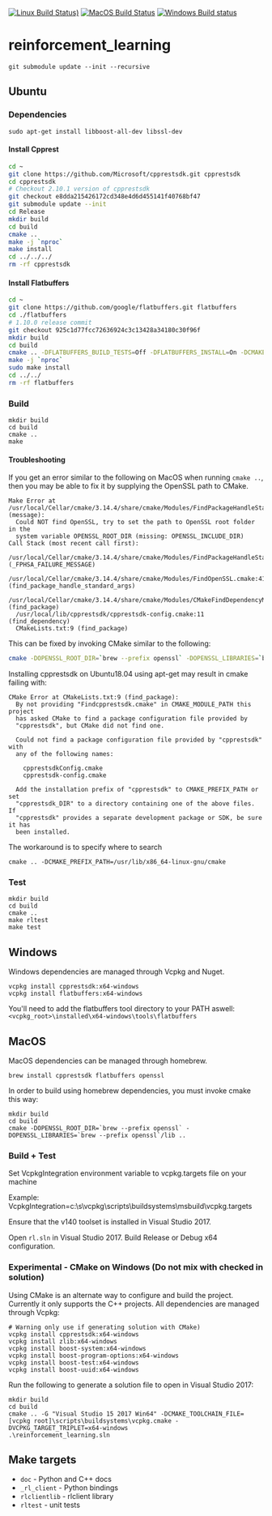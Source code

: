 [![Linux Build Status)](https://img.shields.io/azure-devops/build/vowpalwabbit/3934113c-9e2b-4dbc-8972-72ab9b9b4342/23/master?label=Linux%20build&logo=Azure%20Devops)](https://dev.azure.com/vowpalwabbit/Vowpal%20Wabbit/_build?definitionId=31)
[![MacOS Build Status](https://img.shields.io/azure-devops/build/vowpalwabbit/3934113c-9e2b-4dbc-8972-72ab9b9b4342/22/master?label=MacOS%20build&logo=Azure%20Devops)](https://dev.azure.com/vowpalwabbit/Vowpal%20Wabbit/_build?definitionId=32)
[![Windows Build status](https://ci.appveyor.com/api/projects/status/57p7o5v34onsqma2/branch/master?svg=true)](https://ci.appveyor.com/project/JohnLangford/reinforcement-learning/branch/master)

# reinforcement_learning

```
git submodule update --init --recursive
```

## Ubuntu

### Dependencies

```
sudo apt-get install libboost-all-dev libssl-dev
```

#### Install Cpprest
```bash
cd ~
git clone https://github.com/Microsoft/cpprestsdk.git cpprestsdk
cd cpprestsdk
# Checkout 2.10.1 version of cpprestsdk
git checkout e8dda215426172cd348e4d6d455141f40768bf47
git submodule update --init
cd Release
mkdir build
cd build
cmake ..
make -j `nproc`
make install
cd ../../../
rm -rf cpprestsdk
```


#### Install Flatbuffers
```bash
cd ~
git clone https://github.com/google/flatbuffers.git flatbuffers
cd ./flatbuffers
# 1.10.0 release commit
git checkout 925c1d77fcc72636924c3c13428a34180c30f96f
mkdir build
cd build
cmake .. -DFLATBUFFERS_BUILD_TESTS=Off -DFLATBUFFERS_INSTALL=On -DCMAKE_BUILD_TYPE=Release -DFLATBUFFERS_BUILD_FLATHASH=Off
make -j `nproc`
sudo make install
cd ../../
rm -rf flatbuffers
```

### Build

```
mkdir build
cd build
cmake ..
make
```

#### Troubleshooting
If you get an error similar to the following on MacOS when running `cmake ..`, then you may be able to fix it by supplying the OpenSSL path to CMake.
```
Make Error at /usr/local/Cellar/cmake/3.14.4/share/cmake/Modules/FindPackageHandleStandardArgs.cmake:137 (message):
  Could NOT find OpenSSL, try to set the path to OpenSSL root folder in the
  system variable OPENSSL_ROOT_DIR (missing: OPENSSL_INCLUDE_DIR)
Call Stack (most recent call first):
  /usr/local/Cellar/cmake/3.14.4/share/cmake/Modules/FindPackageHandleStandardArgs.cmake:378 (_FPHSA_FAILURE_MESSAGE)
  /usr/local/Cellar/cmake/3.14.4/share/cmake/Modules/FindOpenSSL.cmake:413 (find_package_handle_standard_args)
  /usr/local/Cellar/cmake/3.14.4/share/cmake/Modules/CMakeFindDependencyMacro.cmake:48 (find_package)
  /usr/local/lib/cpprestsdk/cpprestsdk-config.cmake:11 (find_dependency)
  CMakeLists.txt:9 (find_package)
```

This can be fixed by invoking CMake similar to the following:
```bash
cmake -DOPENSSL_ROOT_DIR=`brew --prefix openssl` -DOPENSSL_LIBRARIES=`brew --prefix openssl`/lib ..
```


Installing cpprestsdk on Ubuntu18.04 using apt-get may result in cmake failing with:
```
CMake Error at CMakeLists.txt:9 (find_package):
  By not providing "Findcpprestsdk.cmake" in CMAKE_MODULE_PATH this project
  has asked CMake to find a package configuration file provided by
  "cpprestsdk", but CMake did not find one.

  Could not find a package configuration file provided by "cpprestsdk" with
  any of the following names:

    cpprestsdkConfig.cmake
    cpprestsdk-config.cmake

  Add the installation prefix of "cpprestsdk" to CMAKE_PREFIX_PATH or set
  "cpprestsdk_DIR" to a directory containing one of the above files.  If
  "cpprestsdk" provides a separate development package or SDK, be sure it has
  been installed.
```

The workaround is to specify where to search
```
cmake .. -DCMAKE_PREFIX_PATH=/usr/lib/x86_64-linux-gnu/cmake
```

### Test
```
mkdir build
cd build
cmake ..
make rltest
make test
```

## Windows
Windows dependencies are managed through Vcpkg and Nuget.

```
vcpkg install cpprestsdk:x64-windows
vcpkg install flatbuffers:x64-windows
```

You'll need to add the flatbuffers tool directory to your PATH aswell: `<vcpkg_root>\installed\x64-windows\tools\flatbuffers`

## MacOS

MacOS dependencies can be managed through homebrew.

```
brew install cpprestsdk flatbuffers openssl
```

In order to build using homebrew dependencies, you must invoke cmake this way:

```
mkdir build
cd build
cmake -DOPENSSL_ROOT_DIR=`brew --prefix openssl` -DOPENSSL_LIBRARIES=`brew --prefix openssl`/lib ..
```


### Build + Test

Set VcpkgIntegration environment variable to vcpkg.targets file on your machine

Example:
VcpkgIntegration=c:\s\vcpkg\scripts\buildsystems\msbuild\vcpkg.targets

Ensure that the v140 toolset is installed in Visual Studio 2017.

Open `rl.sln` in Visual Studio 2017.
Build Release or Debug x64 configuration.

### Experimental - CMake on Windows (Do not mix with checked in solution)
Using CMake is an alternate way to configure and build the project. Currently it only supports the C++ projects.
All dependencies are managed through Vcpkg:
```
# Warning only use if generating solution with CMake)
vcpkg install cpprestsdk:x64-windows
vcpkg install zlib:x64-windows
vcpkg install boost-system:x64-windows
vcpkg install boost-program-options:x64-windows
vcpkg install boost-test:x64-windows
vcpkg install boost-uuid:x64-windows
```

Run the following to generate a solution file to open in Visual Studio 2017:
```
mkdir build
cd build
cmake .. -G "Visual Studio 15 2017 Win64" -DCMAKE_TOOLCHAIN_FILE=[vcpkg root]\scripts\buildsystems\vcpkg.cmake -DVCPKG_TARGET_TRIPLET=x64-windows
.\reinforcement_learning.sln
```

## Make targets
- `doc` - Python and C++ docs
- `_rl_client` - Python bindings
- `rlclientlib` - rlclient library
- `rltest` - unit tests
